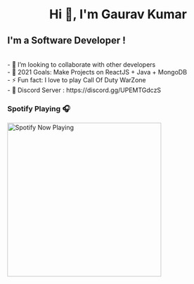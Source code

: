 <h1 align="center">Hi 👋, I'm Gaurav Kumar</h1>

## I'm a Software Developer ! 

<br>
- 👯 I’m looking to collaborate with other developers <br>
- 🥅 2021 Goals: Make Projects on ReactJS + Java + MongoDB <br>
- ⚡ Fun fact: I love to play Call Of Duty WarZone <br>
- 💬 Discord Server : https://discord.gg/UPEMTGdczS
<br>

### Spotify Playing 🎧
[<img src="https://spotify-now-playing-coral.vercel.app/api/spotify-playing" alt="Spotify Now Playing" width="350" />](https://open.spotify.com/user/314itoxb2ejxkk5pvyqniv3r6zn4)
